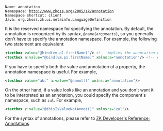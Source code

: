 `Name: annotation`  
`Namespace: `[`http://www.zkoss.org/2005/zk/annotation`](http://www.zkoss.org/2005/zk/annotation)  
`Namespace shortcut: client`  
`Java: `<javadoc method="ANNOTATION_NAMESPACE">`org.zkoss.zk.ui.metainfo.LanguageDefinition`</javadoc>

It is the reserved namespace for specifying the annotation. By default,
the annotation is recognized by its syntax,
`@`*`name`*`(`*`arguments`*`)`, so you generally don't have to specify
the annotation namespace. For example, the following two statement are
equivalent:

```xml
<textbox value="@bind(vm.p1.firstName)"/> <!-- implies the annotation name space -->
<textbox a:value="@bind(vm.p1.firstName)" xmlns:a="annotation"/> <!-- equivalent to the above -->
```

If you have to specify both the value and annotation of a property, the
annotation namespace is useful. For example,

```xml
<textbox value="abc" a:value="@annot()" xmlns:a="annotation"/>
```

On the other hand, if a value looks like an annotation and you don't
want it to be interpreted as an annotation, you could specify the
component's namespace, such as `zul`. For example,

```xml
<textbox z:value="@thisIsValueNotAnnot()" xmlns:z="zul"/>
```

For the syntax of annotations, please refer to [ZK Developer's Reference: Annotations]({{site.baseurl}}/zk_dev_ref/annotations).


